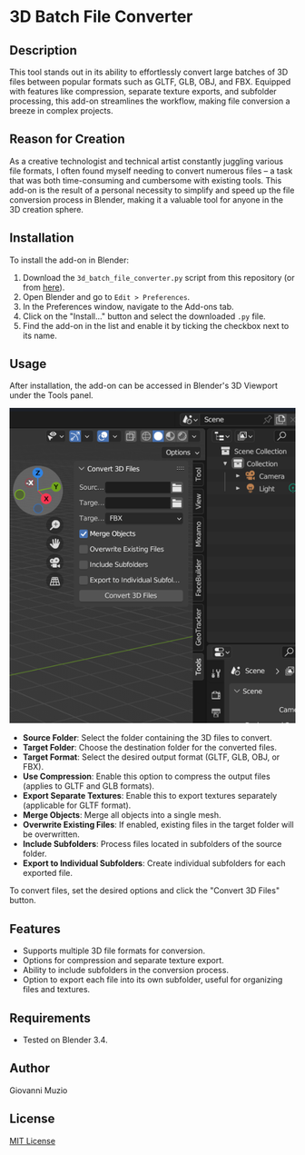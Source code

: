 # 3D Batch File Converter

## Description
This tool stands out in its ability to effortlessly convert large batches of 3D files between popular formats such as GLTF, GLB, OBJ, and FBX. Equipped with features like compression, separate texture exports, and subfolder processing, this add-on streamlines the workflow, making file conversion a breeze in complex projects.

## Reason for Creation
As a creative technologist and technical artist constantly juggling various file formats, I often found myself needing to convert numerous files – a task that was both time-consuming and cumbersome with existing tools. This add-on is the result of a personal necessity to simplify and speed up the file conversion process in Blender, making it a valuable tool for anyone in the 3D creation sphere.

## Installation
To install the add-on in Blender:

1. Download the `3d_batch_file_converter.py` script from this repository (or from [here](https://github.com/kessoning/Blender_3DBulkFileConverter/releases/download/v0.0.1/bulk_file_converter.py)).
2. Open Blender and go to `Edit > Preferences`.
3. In the Preferences window, navigate to the Add-ons tab.
4. Click on the "Install..." button and select the downloaded `.py` file.
5. Find the add-on in the list and enable it by ticking the checkbox next to its name.

## Usage
After installation, the add-on can be accessed in Blender's 3D Viewport under the Tools panel.

![Screenshot](https://raw.githubusercontent.com/kessoning/Blender_3DBulkFileConverter/main/Screenshot.png)

- **Source Folder**: Select the folder containing the 3D files to convert.
- **Target Folder**: Choose the destination folder for the converted files.
- **Target Format**: Select the desired output format (GLTF, GLB, OBJ, or FBX).
- **Use Compression**: Enable this option to compress the output files (applies to GLTF and GLB formats).
- **Export Separate Textures**: Enable this to export textures separately (applicable for GLTF format).
- **Merge Objects**: Merge all objects into a single mesh.
- **Overwrite Existing Files**: If enabled, existing files in the target folder will be overwritten.
- **Include Subfolders**: Process files located in subfolders of the source folder.
- **Export to Individual Subfolders**: Create individual subfolders for each exported file.

To convert files, set the desired options and click the "Convert 3D Files" button.

## Features
- Supports multiple 3D file formats for conversion.
- Options for compression and separate texture export.
- Ability to include subfolders in the conversion process.
- Option to export each file into its own subfolder, useful for organizing files and textures.

## Requirements
- Tested on Blender 3.4.

## Author
Giovanni Muzio

## License
[MIT License](LICENSE.md)
